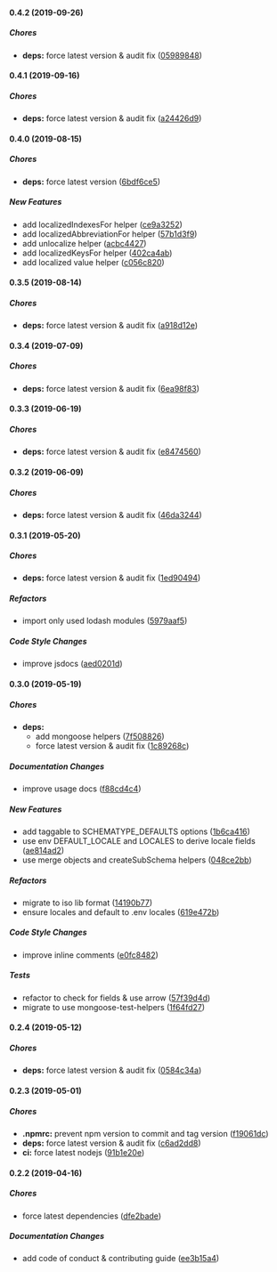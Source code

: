 #### 0.4.2 (2019-09-26)

##### Chores

* **deps:**  force latest version & audit fix ([05989848](https://github.com/lykmapipo/mongoose-locale-schema/commit/05989848beb121660ae835de31c6b04c5180b381))

#### 0.4.1 (2019-09-16)

##### Chores

* **deps:**  force latest version & audit fix ([a24426d9](https://github.com/lykmapipo/mongoose-locale-schema/commit/a24426d99b515a4f94a949e78808fbf5cae5c4eb))

#### 0.4.0 (2019-08-15)

##### Chores

* **deps:**  force latest version ([6bdf6ce5](https://github.com/lykmapipo/mongoose-locale-schema/commit/6bdf6ce59dff2acc553011cacfcd49773e3fad85))

##### New Features

*  add localizedIndexesFor helper ([ce9a3252](https://github.com/lykmapipo/mongoose-locale-schema/commit/ce9a3252c783ebe56bf3c9c3e175a57e39bf6d20))
*  add localizedAbbreviationFor helper ([57b1d3f9](https://github.com/lykmapipo/mongoose-locale-schema/commit/57b1d3f90ae2d44383bafa744a990f5a0c601f26))
*  add unlocalize helper ([acbc4427](https://github.com/lykmapipo/mongoose-locale-schema/commit/acbc4427cd0f6bf0ebd647507c09864e9befeff7))
*  add localizedKeysFor helper ([402ca4ab](https://github.com/lykmapipo/mongoose-locale-schema/commit/402ca4ab4eb241ef135f073bf6fefe0d634cc27e))
*  add localized value helper ([c056c820](https://github.com/lykmapipo/mongoose-locale-schema/commit/c056c820a685765bc1e6fa8ea8352f1f3901486e))

#### 0.3.5 (2019-08-14)

##### Chores

* **deps:**  force latest version & audit fix ([a918d12e](https://github.com/lykmapipo/mongoose-locale-schema/commit/a918d12ed6d32420d4766bd95caab67381ceaf57))

#### 0.3.4 (2019-07-09)

##### Chores

* **deps:**  force latest version & audit fix ([6ea98f83](https://github.com/lykmapipo/mongoose-locale-schema/commit/6ea98f83d57833c92b17f2d5ad7fc709ed498e78))

#### 0.3.3 (2019-06-19)

##### Chores

* **deps:**  force latest version & audit fix ([e8474560](https://github.com/lykmapipo/mongoose-locale-schema/commit/e84745607eafbbd5796777397aa7127ae7dcdef6))

#### 0.3.2 (2019-06-09)

##### Chores

* **deps:**  force latest version & audit fix ([46da3244](https://github.com/lykmapipo/mongoose-locale-schema/commit/46da32440435e11618909279a4cb39e664b745ef))

#### 0.3.1 (2019-05-20)

##### Chores

* **deps:**  force latest version & audit fix ([1ed90494](https://github.com/lykmapipo/mongoose-locale-schema/commit/1ed90494dd48e9ce1ee18149f2e28ae21486149b))

##### Refactors

*  import only used lodash modules ([5979aaf5](https://github.com/lykmapipo/mongoose-locale-schema/commit/5979aaf50bda085756006e3a063f526a851a48df))

##### Code Style Changes

*  improve jsdocs ([aed0201d](https://github.com/lykmapipo/mongoose-locale-schema/commit/aed0201dfad6e5ecb5d37982d160a483a45ca103))

#### 0.3.0 (2019-05-19)

##### Chores

* **deps:**
  *  add mongoose helpers ([7f508826](https://github.com/lykmapipo/mongoose-locale-schema/commit/7f508826fb05565a4d8a139018fbcace9bc47834))
  *  force latest version & audit fix ([1c89268c](https://github.com/lykmapipo/mongoose-locale-schema/commit/1c89268c3e611c5d4e18880de7f6d417fc9c5bc1))

##### Documentation Changes

*  improve usage docs ([f88cd4c4](https://github.com/lykmapipo/mongoose-locale-schema/commit/f88cd4c40b768aee4404401b731bfe5fbddbfe80))

##### New Features

*  add taggable to SCHEMATYPE_DEFAULTS options ([1b6ca416](https://github.com/lykmapipo/mongoose-locale-schema/commit/1b6ca416dcd7bc4ebf7714eb6f230f9ea3d66148))
*  use env DEFAULT_LOCALE and LOCALES to derive locale fields ([ae814ad2](https://github.com/lykmapipo/mongoose-locale-schema/commit/ae814ad2bd5288aac354a506c2a38b05aa82bf3f))
*  use merge objects and createSubSchema helpers ([048ce2bb](https://github.com/lykmapipo/mongoose-locale-schema/commit/048ce2bbe08e0e285342576af1633d75aff0f409))

##### Refactors

*  migrate to iso lib format ([14190b77](https://github.com/lykmapipo/mongoose-locale-schema/commit/14190b778592ccd3850031d6f0751aaaa972833d))
*  ensure locales and default to .env locales ([619e472b](https://github.com/lykmapipo/mongoose-locale-schema/commit/619e472b48e7a7d986763b85592a7c9c240d5418))

##### Code Style Changes

*  improve inline comments ([e0fc8482](https://github.com/lykmapipo/mongoose-locale-schema/commit/e0fc8482e74c95f77cad4890f95e6180b972f6db))

##### Tests

*  refactor to check for fields & use arrow ([57f39d4d](https://github.com/lykmapipo/mongoose-locale-schema/commit/57f39d4d77998d0643916e40e40776a1b8dcc756))
*  migrate to use mongoose-test-helpers ([1f64fd27](https://github.com/lykmapipo/mongoose-locale-schema/commit/1f64fd27f48179dc3b18f8469e85681b2f09b837))

#### 0.2.4 (2019-05-12)

##### Chores

* **deps:**  force latest version & audit fix ([0584c34a](https://github.com/lykmapipo/mongoose-locale-schema/commit/0584c34a62aadf665fe368683fda949e14641348))

#### 0.2.3 (2019-05-01)

##### Chores

* **.npmrc:**  prevent npm version to commit and tag version ([f19061dc](https://github.com/lykmapipo/mongoose-locale-schema/commit/f19061dcedde452574a1267107b26ed7315eb1e7))
* **deps:**  force latest version & audit fix ([c6ad2dd8](https://github.com/lykmapipo/mongoose-locale-schema/commit/c6ad2dd8fddfa36b71e147373bcfa30cd2b0754b))
* **ci:**  force latest nodejs ([91b1e20e](https://github.com/lykmapipo/mongoose-locale-schema/commit/91b1e20ec6e97cd9a8de03a4da594bc203af638b))

#### 0.2.2 (2019-04-16)

##### Chores

*  force latest dependencies ([dfe2bade](https://github.com/lykmapipo/mongoose-locale-schema/commit/dfe2bade4ed2751ace346deec23358d69e09703b))

##### Documentation Changes

*  add code of conduct & contributing guide ([ee3b15a4](https://github.com/lykmapipo/mongoose-locale-schema/commit/ee3b15a4877e91abc4587da68eb3d68ca8d4e2b1))

